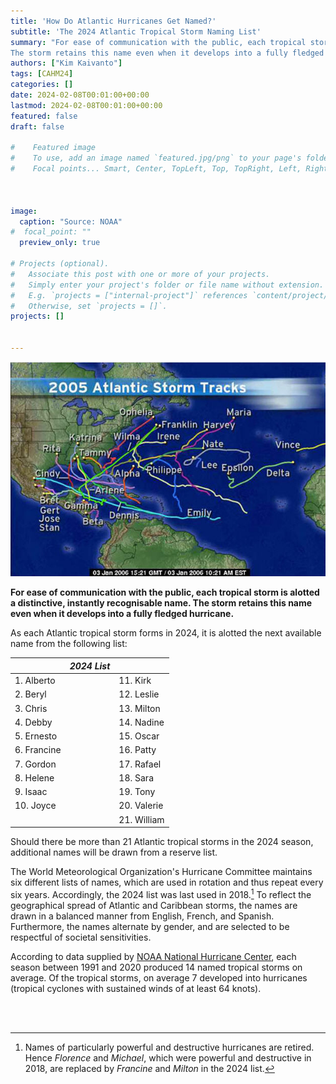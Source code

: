 ```yaml
---
title: 'How Do Atlantic Hurricanes Get Named?'
subtitle: 'The 2024 Atlantic Tropical Storm Naming List'
summary: "For ease of communication with the public, each tropical storm is alotted a distinctive, instantly recognisable name. 
The storm retains this name even when it develops into a fully fledged hurricane."
authors: ["Kim Kaivanto"]
tags: [CAHM24]
categories: []
date: 2024-02-08T00:01:00+00:00
lastmod: 2024-02-08T00:01:00+00:00
featured: false
draft: false

#    Featured image
#    To use, add an image named `featured.jpg/png` to your page's folder.
#    Focal points... Smart, Center, TopLeft, Top, TopRight, Left, Right, BottomLeft, Bottom, BottomRight.



image: 
  caption: "Source: NOAA"
#  focal_point: ""
  preview_only: true

# Projects (optional).
#   Associate this post with one or more of your projects.
#   Simply enter your project's folder or file name without extension.
#   E.g. `projects = ["internal-project"]` references `content/project/deep-learning/index.md`.
#   Otherwise, set `projects = []`.
projects: []


---
```

![](featured.jpg "The 2005 Atlantic hurricane season was record-breaking (at the time) with 28 named storms, 15 hurricanes, four Cat-5 hurricanes, and four major hurricanes making U.S. landfall. Source: NOAA.")

<div> 

**For ease of communication with the public, each tropical storm is alotted a distinctive, instantly recognisable name. 
The storm retains this name even when it develops into a fully fledged hurricane.**

As each Atlantic tropical storm forms in 2024, it is alotted the next available name from the following list:

<center>
                   
|               | *2024 List*  |             |
| ---           |---           | ---         | 
|  1. Alberto   |              | 11. Kirk    |
|  2. Beryl     |              | 12. Leslie  |
|  3. Chris     |              | 13. Milton  |
|  4. Debby     |              | 14. Nadine  |
|  5. Ernesto   |              | 15. Oscar   |
|  6. Francine  |              | 16. Patty   |
|  7. Gordon    |              | 17. Rafael  |
|  8. Helene    |              | 18. Sara    |
|  9. Isaac     |              | 19. Tony    |
|  10. Joyce    |              | 20. Valerie |
|               |              | 21. William |
         
</center>                             

Should there be more than 21 Atlantic tropical storms in the 2024 season, additional names will be drawn from a reserve list.

The World Meteorological Organization's Hurricane Committee maintains six different lists of names, which are used in rotation 
and thus repeat every six years. Accordingly, the 2024 list was last used in 2018.[^1] 
To reflect the geographical spread of Atlantic and Caribbean storms, the names are drawn in a balanced manner from English, 
French, and Spanish. 
Furthermore, the names alternate by gender, and are selected to be respectful of societal sensitivities. 

According to data supplied by [NOAA National Hurricane Center](https://www.nhc.noaa.gov/climo/), each season between 
1991 and 2020 produced  14 named tropical storms on average. 
Of the tropical storms, on average 7 developed into hurricanes (tropical cyclones with sustained winds of at least 64 knots). 



<br>

[^1]: Names of particularly powerful and destructive hurricanes are retired. Hence *Florence* and *Michael*, which were powerful and destructive in 2018, are replaced by *Francine* and *Milton* in the 2024 list.  

<br>
 
